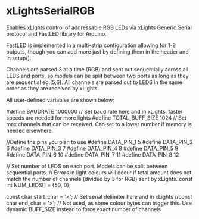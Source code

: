# xLightsSerialRGB

Enables xLights control of addressable RGB LEDs via xLights Generic Serial protocol and FastLED library for Arduino.

FastLED is implemented in a multi-strip configuration allowing for 1-8 outputs, though you can add more just by defining them in the header and in setup(). 

Channels are parsed 3 at a time (RGB) and sent out sequentially across all LEDS and ports, so models can be split between two ports as long as they are sequential eg.(5,6).
All channels are parsed out to LEDS in the same order as they are received by xLights.



All user-defined variables are shown below:

#define BAUDRATE 1000000 // Set baud rate here and in xLights, faster speeds are needed for more lights
#define TOTAL_BUFF_SIZE 1024 // Set max channels that can be received. Can set to a lower number if memory is needed elsewhere. 

//Define the pins you plan to use
#define DATA_PIN_1 5
#define DATA_PIN_2 6
#define DATA_PIN_3 7
#define DATA_PIN_4 8
#define DATA_PIN_5 9
#define DATA_PIN_6 10
#define DATA_PIN_7 11
#define DATA_PIN_8 12

// Set number of LEDS on each port. Models can be split between sequential ports. 
// Errors in light colours will occur if total amount does not match the number of channels (divided by 3 for RGB) sent by xLights.
const int NUM_LEDS[] = {50, 0};

const char start_char = '<'; // Set serial delimiter here and in xLights
//const char end_char = '>'; // Not used, as some colour bytes can trigger this. Use dynamic BUFF_SIZE instead to force exact number of channels
